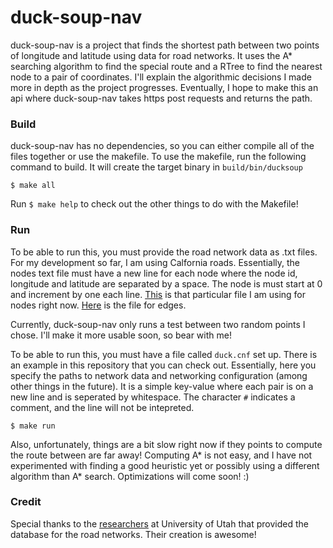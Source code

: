 # duck-soup-nav

duck-soup-nav is a project that finds the shortest path between two points of longitude and latitude using data for road networks. It uses the A* searching algorithm to find the special route and a RTree to find the nearest node to a pair of coordinates. I'll explain the algorithmic decisions I made more in depth as the project progresses. Eventually, I hope to make this an api where duck-soup-nav takes https post requests and returns the path.

### Build

duck-soup-nav has no dependencies, so you can either compile all of the files together or use the makefile. To use the makefile, run the following command to build. It will create the target binary in `build/bin/ducksoup`

`$ make all`

Run `$ make help` to check out the other things to do with the Makefile!

### Run

To be able to run this, you must provide the road network data as .txt files. For my development so far, I am using Calfornia roads. Essentially, the nodes text file must have a new line for each node where the node id, longitude and latitude are separated by a space. The node is must start at 0 and increment by one each line. [This](https://www.cs.utah.edu/~lifeifei/research/tpq/cal.cnode) is that particular file I am using for nodes right now. [Here](https://www.cs.utah.edu/~lifeifei/research/tpq/cal.cedge) is the file for edges.

Currently, duck-soup-nav only runs a test between two random points I chose. I'll make it more usable soon, so bear with me!

To be able to run this, you must have a file called `duck.cnf` set up. There is an example in this repository that you can check out. Essentially, here you specify the paths to network data and networking configuration (among other things in the future). It is a simple key-value where each pair is on a new line and is seperated by whitespace. The character `#` indicates a comment, and the line will not be intepreted.

`$ make run`

Also, unfortunately, things are a bit slow right now if they points to compute the route between are far away! Computing A* is not easy, and I have not experimented with finding a good heuristic yet or possibly using a different algorithm than A* search. Optimizations will come soon! :)

### Credit

Special thanks to the [researchers](https://www.cs.utah.edu/~lifeifei/SpatialDataset.htm) at University of Utah that provided the database for the road networks. Their creation is awesome!